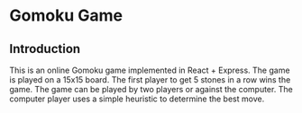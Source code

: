 # Gomoku Game

## Introduction

This is an online Gomoku game implemented in React + Express. The game is played on a 15x15 board. The first player to get 5 stones in a row wins the game. The game can be played by two players or against the computer. The computer player uses a simple heuristic to determine the best move.
